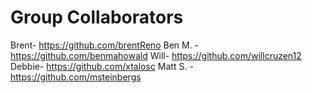 Group Collaborators
===============
Brent- https://github.com/brentReno
Ben M. - https://github.com/benmahowald
Will- https://github.com/willcruzen12
Debbie- https://github.com/xtalosc
Matt S. - https://github.com/msteinbergs
